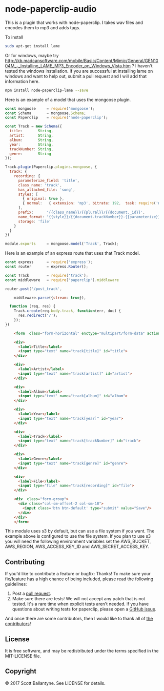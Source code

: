
node-paperclip-audio
=========

This is a plugin that works with node-paperclip.  I takes wav files and encodes them to mp3 and adds tags. 

To install 

```bash
sudo apt-get install lame 
```
Or for windows, maybe try http://kb.madcapsoftware.com/mobile/Basic/Content/Mimic/General/GEN1004M_-_Installing_LAME_MP3_Encoder_on_Windows_Vista.htm ?  I haven't tested the windows installation.  If you are successful at installing lame on windows and want to help out, submit a pull request and I will add that information here.

```bash
npm install node-paperclip-lame --save
```

Here is an example of a model that uses the mongoose plugin.

```javascript
const mongoose     = require('mongoose');
const Schema       = mongoose.Schema;
const Paperclip    = require('node-paperclip');

const Track = new Schema({
  title:       String,
  artist:      String,
  album:       String,
  year:        String,
  trackNumber: String,
  genre:       String
});

Track.plugin(Paperclip.plugins.mongoose, {
  track: {
    recording: { 
      parameterize_field: 'title',
      class_name: 'track',
      has_attached_file: 'song', 
      styles: [
        { original: true },
        { normal:   { extension: 'mp3', bitrate: 192,  task: require('node-paperclip-lame') } }
      ],
      prefix:      '{{class_name}}/{{plural}}/{{document._id}}',
      name_format: '{{style}}/{{document.trackNumber}}-{{parameterize}}.{{extension}}',
      storage: 'file'
    }
  }
})

module.exports     = mongoose.model('Track', Track);
```

Here is an example of an express route that uses that Track model.

```javascript
const express      = require('express');
const router       = express.Router();

const Track        = require('track');
const middleware   = require('paperclip').middleware

router.post('/post_track',

    middleware.parse({stream: true}), 

  function (req, res) {  
    Track.create(req.body.track, function(err, doc) {
      res.redirect('/');
    });
})

```

```html
    <form  class="form-horizontal" enctype="multipart/form-data" action="/post_track" method="post">

    <div>
      <label>Title</label>
      <input type="text" name="track[title]" id="title">
    </div>

    <div>
      <label>Artist</label>
      <input type="text" name="track[artist]" id="artist">
    </div>

    <div>
      <label>Album</label>
      <input type="text" name="track[album]" id="album">
    </div>

    <div>
      <label>Year</label>
      <input type="text" name="track[year]" id="year">
    </div>

    <div>
      <label>Track</label>
      <input type="text" name="track[trackNumber]" id="track">
    </div>

    <div>
      <label>Genre</label>
      <input type="text" name="track[genre]" id="genre">
    </div>

    <div>
      <label>File</label>
      <input type="file" name="track[recording]" id="file">
    </div>

    <div  class="form-group">
      <div class="col-sm-offset-2 col-sm-10">
        <input class='btn btn-default' type="submit" value="Save"/>
      </div>
    </div>
    </form>

```

This module uses s3 by default, but can use a file system if you want.  The example above is configured to use the file system.  If you plan to use s3 you will need the following environment variables set the AWS_BUCKET, AWS_REGION, AWS_ACCESS_KEY_ID and AWS_SECRET_ACCESS_KEY.

Contributing
------------

If you'd like to contribute a feature or bugfix: Thanks! To make sure your
fix/feature has a high chance of being included, please read the following
guidelines:

1. Post a [pull request](https://github.com/ballantyne/node-paperclip-lame/compare/).
2. Make sure there are tests! We will not accept any patch that is not tested.
   It's a rare time when explicit tests aren't needed. If you have questions
   about writing tests for paperclip, please open a
   [GitHub issue](https://github.com/ballantyne/node-paperclip-lame/issues/new).


And once there are some contributors, then I would like to thank all of [the contributors](https://github.com/ballantyne/node-paperclip-lame/graphs/contributors)!

License
-------

It is free software, and may be redistributed under the terms specified in the MIT-LICENSE file.

Copyright 
-------
© 2017 Scott Ballantyne. See LICENSE for details.

